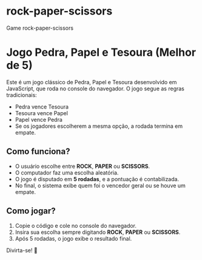 # rock-paper-scissors
Game rock-paper-scissors
# Jogo Pedra, Papel e Tesoura (Melhor de 5)

Este é um jogo clássico de Pedra, Papel e Tesoura desenvolvido em JavaScript, que roda no console do navegador. O jogo segue as regras tradicionais:

- Pedra vence Tesoura  
- Tesoura vence Papel  
- Papel vence Pedra  
- Se os jogadores escolherem a mesma opção, a rodada termina em empate.  

## Como funciona?  
- O usuário escolhe entre **ROCK**, **PAPER** ou **SCISSORS**.  
- O computador faz uma escolha aleatória.  
- O jogo é disputado em **5 rodadas**, e a pontuação é contabilizada.  
- No final, o sistema exibe quem foi o vencedor geral ou se houve um empate.  

## Como jogar?  
1. Copie o código e cole no console do navegador.  
2. Insira sua escolha sempre digitando **ROCK**, **PAPER** ou **SCISSORS**.  
3. Após 5 rodadas, o jogo exibe o resultado final.  

Divirta-se! 🚀  
